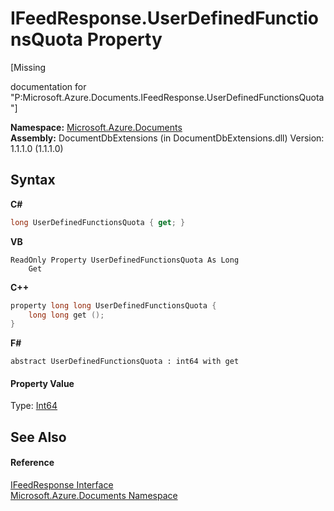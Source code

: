 # IFeedResponse.UserDefinedFunctionsQuota Property 
 

\[Missing <summary> documentation for "P:Microsoft.Azure.Documents.IFeedResponse.UserDefinedFunctionsQuota"\]

**Namespace:**&nbsp;<a href="856b2e23-9c8b-2618-f913-67d85d500616">Microsoft.Azure.Documents</a><br />**Assembly:**&nbsp;DocumentDbExtensions (in DocumentDbExtensions.dll) Version: 1.1.1.0 (1.1.1.0)

## Syntax

**C#**<br />
``` C#
long UserDefinedFunctionsQuota { get; }
```

**VB**<br />
``` VB
ReadOnly Property UserDefinedFunctionsQuota As Long
	Get
```

**C++**<br />
``` C++
property long long UserDefinedFunctionsQuota {
	long long get ();
}
```

**F#**<br />
``` F#
abstract UserDefinedFunctionsQuota : int64 with get

```


#### Property Value
Type: <a href="http://msdn2.microsoft.com/en-us/library/6yy583ek" target="_blank">Int64</a>

## See Also


#### Reference
<a href="cbcd444d-ffe1-6199-9c3a-29fa6b4f474e">IFeedResponse Interface</a><br /><a href="856b2e23-9c8b-2618-f913-67d85d500616">Microsoft.Azure.Documents Namespace</a><br />